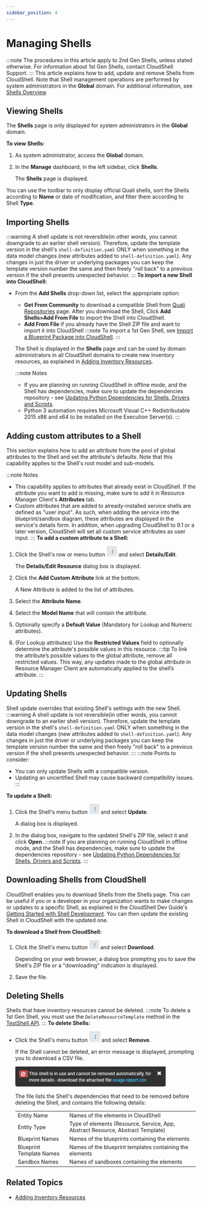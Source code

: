```yaml
---
sidebar_position: 4
---
```


# Managing Shells
:::note
The procedures in this article apply to 2nd Gen Shells, unless stated otherwise. For information about 1st Gen Shells, contact CloudShell Support.
:::
This article explains how to add, update and remove Shells from CloudShell. Note that Shell management operations are performed by system administrators in the **Global** domain. For additional information, see [Shells Overview](../../intro/features/shells.md).

## Viewing Shells

The **Shells** page is only displayed for system administrators in the **Global** domain.

**To view Shells:**

1. As system administrator, access the **Global** domain.
2. In the **Manage** dashboard, in the left sidebar, click **Shells**.
    
    The **Shells** page is displayed.  
    

You can use the toolbar to only display official Quali shells, sort the Shells according to **Name** or date of modification, and filter them according to Shell **Type**.

## Importing Shells
:::warning
A shell update is not reversible(in other words, you cannot downgrade to an earlier shell version). Therefore, update the template version in the shell's `shell-definition.yaml` ONLY when something in the data model changes (new attributes added to `shell-definition.yaml`). Any changes in just the driver or underlying packages you can keep the template version number the same and then freely "roll back" to a previous version if the shell presents unexpected behavior.
:::
**To import a new Shell into CloudShell:**

- From the **Add Shells** drop-down list, select the appropriate option:
    
    - **Get From Community** to download a compatible Shell from [Quali Repositories](https://github.com/orgs/QualiSystems/discussions/categories/integrations) page. After you download the Shell, Click **Add Shells>Add From File** to import the Shell into CloudShell.
    - **Add From File** if you already have the Shell ZIP file and want to import it into CloudShell
        :::note
        To import a 1st Gen Shell, see [Import a Blueprint Package into CloudShell](../../portal/blueprints/creating-blueprints/import-package.md).
        :::
    
    The Shell is displayed in the **Shells** page and can be used by domain administrators in all CloudShell domains to create new inventory resources, as explained in [Adding Inventory Resources](../../portal/inventory/managing-resources/adding-inventory-resources/index.md).
    
    :::note Notes
    - If you are planning on running CloudShell in offline mode, and the Shell has dependencies, make sure to update the dependencies repository - see [Updating Python Dependencies for Shells, Drivers and Scripts](../../admin/cloudshell-execution-server-configurations/setting-up-python-virtual-environments/updating-python-dependencies-for-shells-drivers-and-scripts.md).
    - Python 3 automation requires Microsoft Visual C++ Redistributable 2015 x86 and x64 to be installed on the Execution Server(s).
    :::    

## Adding custom attributes to a Shell

This section explains how to add an attribute from the pool of global attributes to the Shell and set the attribute's defaults. Note that this capability applies to the Shell's root model and sub-models.

:::note Notes
- This capability applies to attributes that already exist in CloudShell. If the attribute you want to add is missing, make sure to add it in Resource Manager Client's **Attributes** tab.
- Custom attributes that are added to already-installed service shells are defined as "user input". As such, when adding the service into the blueprint/sandbox diagram, these attributes are displayed in the service's details form. In addition, when upgrading CloudShell to 9.1 or a later version, CloudShell will set all custom service attributes as user input.
:::
**To add a custom attribute to a Shell:**

1. Click the Shell's row or menu button ![](/Images/CloudShell-Portal/Manage/ExecutionServersServersMenuButton_28x27.png) and select **Details/Edit**.
    
    The **Details/Edit Resource** dialog box is displayed.
    
2. Click the **Add Custom Attribute** link at the bottom.
    
    A New Attribute is added to the list of attributes.
    
3. Select the **Attribute Name**.
4. Select the **Model Name** that will contain the attribute.
5. Optionally specify a **Default Value** (Mandatory for Lookup and Numeric attributes).
6. (For Lookup attributes) Use the **Restricted Values** field to optionally determine the attribute's possible values in this resource.
    :::tip
    To link the attribute’s possible values to the global attribute, remove all restricted values. This way, any updates made to the global attribute in Resource Manager Client are automatically applied to the shell’s attribute.
    :::

## Updating Shells

Shell update overrides that existing Shell's settings with the new Shell.
:::warning
A shell update is not reversible(in other words, you cannot downgrade to an earlier shell version). Therefore, update the template version in the shell's `shell-definition.yaml` ONLY when something in the data model changes (new attributes added to `shell-definition.yaml`). Any changes in just the driver or underlying packages you can keep the template version number the same and then freely "roll back" to a previous version if the shell presents unexpected behavior.
:::
:::note Points to consider:
- You can only update Shells with a compatible version.
- Updating an uncertified Shell may cause backward compatibility issues.  
:::    

**To update a Shell:**

1. Click the Shell's menu button ![](/Images/CloudShell-Portal/Manage/ExecutionServersServersMenuButton_27x26.png) and select **Update**.
    
    A dialog box is displayed.
    
2. In the dialog box, navigate to the updated Shell's ZIP file, select it and click **Open**.
    :::note
    If you are planning on running CloudShell in offline mode, and the Shell has dependencies, make sure to update the dependencies repository - see [Updating Python Dependencies for Shells, Drivers and Scripts](../cloudshell-execution-server-configurations/setting-up-python-virtual-environments/updating-python-dependencies-for-shells-drivers-and-scripts.md).
    :::

## Downloading Shells from CloudShell

CloudShell enables you to download Shells from the Shells page. This can be useful if you or a developer in your organization wants to make changes or updates to a specific Shell, as explained in the CloudShell Dev Guide's [Getting Started with Shell Development](../../devguide/developing-shells/getting-started.md). You can then update the existing Shell in CloudShell with the updated one.

**To download a Shell from CloudShell:**

1. Click the Shell's menu button ![](/Images/CloudShell-Portal/Manage/ExecutionServersServersMenuButton_26x24.png) and select **Download**.
    
    Depending on your web browser, a dialog box prompting you to save the Shell's ZIP file or a "downloading" indication is displayed.
    
2. Save the file.

## Deleting Shells

Shells that have inventory resources cannot be deleted.
:::note
To delete a 1st Gen Shell, you must use the `DeleteResourceTemplate` method in the [TestShell API](../../api-guide/shell-dev-blueprint-design-api/testshell-api.md).
:::
**To delete Shells:**

- Click the Shell's menu button ![](/Images/CloudShell-Portal/Manage/ExecutionServersServersMenuButton_29x28.png) and select **Remove**.
    
    If the Shell cannot be deleted, an error message is displayed, prompting you to download a CSV file.
    
    ![](/Images/CloudShell-Portal/Manage/ShellDependenciesMessage.png)
    
    The file lists the Shell's dependencies that need to be removed before deleting the Shell, and contains the following details:
    
    <table>
        <tbody>
            <tr>
                <td>Entity Name</td>
                <td>Names of the elements in CloudShell</td>
            </tr>
            <tr>
                <td>Entity Type</td>
                <td>Type of elements (Resource, Service, App, Abstract Resource, Abstract Template)</td>
            </tr>
            <tr>
                <td>Blueprint Names</td>
                <td>Names of the blueprints containing the elements</td>
            </tr>
            <tr>
                <td>Blueprint Template Names</td>
                <td>Names of the blueprint templates containing the elements</td>
            </tr>
            <tr>
                <td>Sandbox Names</td>
                <td>Names of sandboxes containing the elements</td>
            </tr>
        </tbody>
    </table>
    

## Related Topics

- [Adding Inventory Resources](../../portal/inventory/managing-resources/adding-inventory-resources/index.md)
